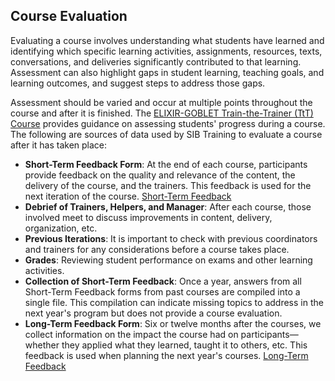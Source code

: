 ## Course Evaluation 

Evaluating a course involves understanding what students have learned and identifying which specific learning activities, assignments, resources, texts, conversations, and deliveries significantly contributed to that learning. Assessment can also highlight gaps in student learning, teaching goals, and learning outcomes, and suggest steps to address those gaps.

Assessment should be varied and occur at multiple points throughout the course and after it is finished. The [ELIXIR-GOBLET Train-the-Trainer (TtT) Course](https://elixir-europe.org/platforms/training/train-the-trainer) provides guidance on assessing students' progress during a course. The following are sources of data used by SIB Training to evaluate a course after it has taken place:

- **Short-Term Feedback Form**: At the end of each course, participants provide feedback on the quality and relevance of the content, the delivery of the course, and the trainers. This feedback is used for the next iteration of the course. [Short-Term Feedback](../procedures/course_coordination/feedback.md) 
- **Debrief of Trainers, Helpers, and Manager**: After each course, those involved meet to discuss improvements in content, delivery, organization, etc.
- **Previous Iterations**: It is important to check with previous coordinators and trainers for any considerations before a course takes place.
- **Grades**: Reviewing student performance on exams and other learning activities.
- **Collection of Short-Term Feedback**: Once a year, answers from all Short-Term Feedback forms from past courses are compiled into a single file. This compilation can indicate missing topics to address in the next year's program but does not provide a course evaluation.
- **Long-Term Feedback Form**: Six or twelve months after the courses, we collect information on the impact the course had on participants—whether they applied what they learned, taught it to others, etc. This feedback is used when planning the next year's courses. [Long-Term Feedback](../procedures/course_coordination/admin_tasks.md) 
